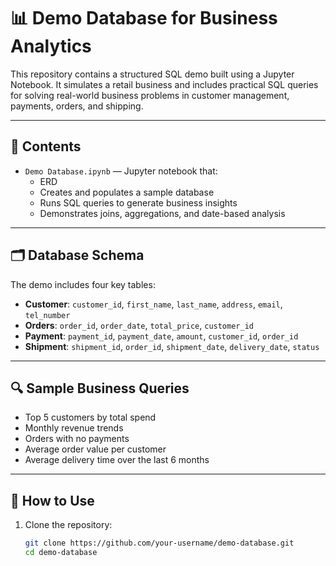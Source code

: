 # 📊 Demo Database for Business Analytics

This repository contains a structured SQL demo built using a Jupyter Notebook. It simulates a retail business and includes practical SQL queries for solving real-world business problems in customer management, payments, orders, and shipping.

---

## 📁 Contents

- `Demo Database.ipynb` — Jupyter notebook that:
  - ERD 
  - Creates and populates a sample database
  - Runs SQL queries to generate business insights
  - Demonstrates joins, aggregations, and date-based analysis

---

## 🗂️ Database Schema

The demo includes four key tables:

- **Customer**: `customer_id`, `first_name`, `last_name`, `address`, `email`, `tel_number`
- **Orders**: `order_id`, `order_date`, `total_price`, `customer_id`
- **Payment**: `payment_id`, `payment_date`, `amount`, `customer_id`, `order_id`
- **Shipment**: `shipment_id`, `order_id`, `shipment_date`, `delivery_date`, `status`

---

## 🔍 Sample Business Queries

- Top 5 customers by total spend
- Monthly revenue trends
- Orders with no payments
- Average order value per customer
- Average delivery time over the last 6 months

---

## 🚀 How to Use

1. Clone the repository:
   ```bash
   git clone https://github.com/your-username/demo-database.git
   cd demo-database
